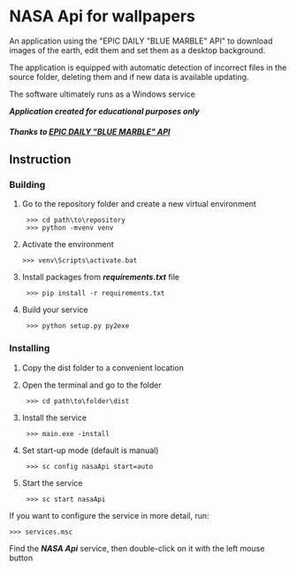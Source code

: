 # NASA Api for wallpapers

An application using the "EPIC DAILY "BLUE MARBLE" API" to download images of the earth, edit them 
and set them as a desktop background.

The application is equipped with automatic detection of incorrect files in the source folder, deleting them 
and if new data is available updating.

The software ultimately runs as a Windows service

***Application created for educational purposes only***   

##### Thanks to <a href="https://epic.gsfc.nasa.gov/about/api" target="_blank">EPIC DAILY "BLUE MARBLE" API</a>


## Instruction
### Building

1. Go to the repository folder and create a new virtual environment

        >>> cd path\to\repository
        >>> python -mvenv venv
        
2.  Activate the environment

        >>> venv\Scripts\activate.bat
        
3. Install packages from ***requirements.txt*** file

        >>> pip install -r requirements.txt
        
4. Build your service

        >>> python setup.py py2exe

### Installing

1. Copy the dist folder to a convenient location

2. Open the terminal and go to the folder

        >>> cd path\to\folder\dist

3. Install the service

        >>> main.exe -install

4. Set start-up mode (default is manual)

        >>> sc config nasaApi start=auto

5. Start the service

        >>> sc start nasaApi
    
If you want to configure the service in more detail, run:

    >>> services.msc
    
Find the ***NASA Api*** service, then double-click on it with the left mouse button